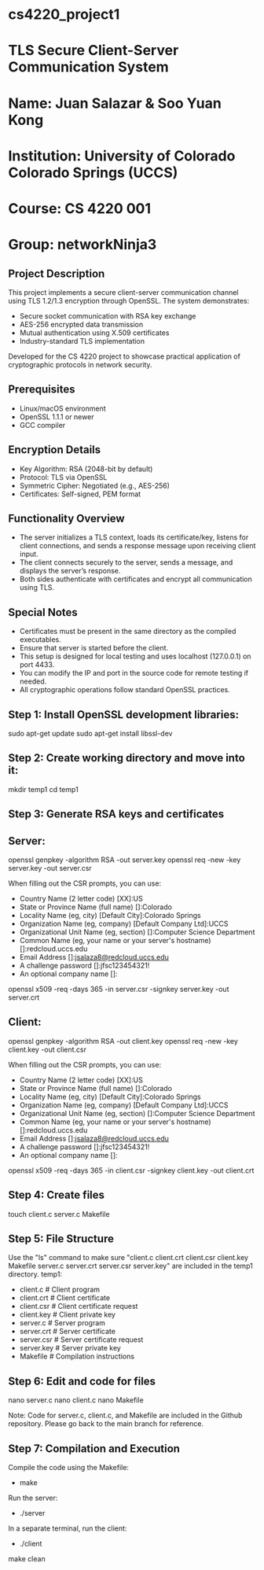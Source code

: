 # cs4220_project1
# TLS Secure Client-Server Communication System

# Name: Juan Salazar & Soo Yuan Kong
# Institution: University of Colorado Colorado Springs (UCCS)
# Course: CS 4220 001
# Group: networkNinja3

## Project Description
This project implements a secure client-server communication channel using TLS 1.2/1.3 encryption through OpenSSL. The system demonstrates:
- Secure socket communication with RSA key exchange
- AES-256 encrypted data transmission
- Mutual authentication using X.509 certificates
- Industry-standard TLS implementation

Developed for the CS 4220 project to showcase practical application of cryptographic protocols in network security.

## Prerequisites
- Linux/macOS environment
- OpenSSL 1.1.1 or newer
- GCC compiler

## Encryption Details
- Key Algorithm: RSA (2048-bit by default)
- Protocol: TLS via OpenSSL
- Symmetric Cipher: Negotiated (e.g., AES-256)
- Certificates: Self-signed, PEM format

## Functionality Overview
- The server initializes a TLS context, loads its certificate/key, listens for client connections, and sends a response message upon receiving client input.
- The client connects securely to the server, sends a message, and displays the server’s response.
- Both sides authenticate with certificates and encrypt all communication using TLS.

## Special Notes
- Certificates must be present in the same directory as the compiled executables.
- Ensure that server is started before the client.
- This setup is designed for local testing and uses localhost (127.0.0.1) on port 4433.
- You can modify the IP and port in the source code for remote testing if needed.
- All cryptographic operations follow standard OpenSSL practices.

## Step 1: Install OpenSSL development libraries:
sudo apt-get update
sudo apt-get install libssl-dev

## Step 2: Create working directory and move into it:
mkdir temp1
cd temp1

## Step 3: Generate RSA keys and certificates
## Server:
openssl genpkey -algorithm RSA -out server.key
openssl req -new -key server.key -out server.csr

When filling out the CSR prompts, you can use:
- Country Name (2 letter code) [XX]:US
- State or Province Name (full name) []:Colorado
- Locality Name (eg, city) [Default City]:Colorado Springs
- Organization Name (eg, company) [Default Company Ltd]:UCCS
- Organizational Unit Name (eg, section) []:Computer Science Department
- Common Name (eg, your name or your server's hostname) []:redcloud.uccs.edu
- Email Address []:jsalaza8@redcloud.uccs.edu
- A challenge password []:jfsc123454321!
- An optional company name []:

openssl x509 -req -days 365 -in server.csr -signkey server.key -out server.crt

## Client:
openssl genpkey -algorithm RSA -out client.key
openssl req -new -key client.key -out client.csr

When filling out the CSR prompts, you can use:
- Country Name (2 letter code) [XX]:US
- State or Province Name (full name) []:Colorado
- Locality Name (eg, city) [Default City]:Colorado Springs
- Organization Name (eg, company) [Default Company Ltd]:UCCS
- Organizational Unit Name (eg, section) []:Computer Science Department
- Common Name (eg, your name or your server's hostname) []:redcloud.uccs.edu
- Email Address []:jsalaza8@redcloud.uccs.edu
- A challenge password []:jfsc123454321!
- An optional company name []:

openssl x509 -req -days 365 -in client.csr -signkey client.key -out client.crt

## Step 4: Create files
touch client.c server.c Makefile

## Step 5: File Structure
Use the "ls" command to make sure "client.c  client.crt  client.csr  client.key  Makefile  server.c  server.crt  server.csr  server.key" are included in the temp1 directory.
temp1:
- client.c           # Client program
- client.crt         # Client certificate
- client.csr         # Client certificate request
- client.key         # Client private key
- server.c           # Server program
- server.crt         # Server certificate
- server.csr         # Server certificate request
- server.key         # Server private key
- Makefile           # Compilation instructions

## Step 6: Edit and code for files
nano server.c
nano client.c
nano Makefile

Note: Code for server.c, client.c, and Makefile are included in the Github repository. Please go back to the main branch for reference.

## Step 7: Compilation and Execution
Compile the code using the Makefile: 
- make
  
Run the server: 
- ./server
  
In a separate terminal, run the client: 
- ./client

make clean


